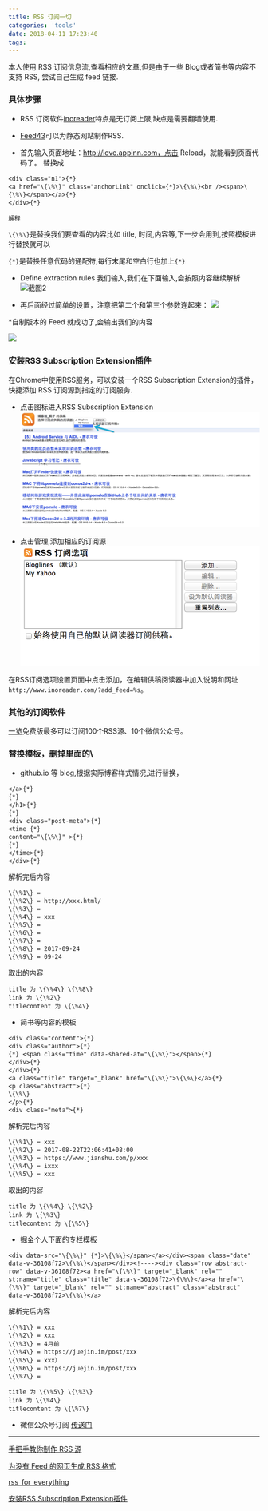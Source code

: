 ```yaml
---
title: RSS 订阅一切
categories: 'tools'
date: 2018-04-11 17:23:40
tags:
---
```


本人使用 RSS 订阅信息流,查看相应的文章,但是由于一些 Blog或者简书等内容不支持 RSS, 尝试自己生成 feed 链接.

### 具体步骤
* RSS 订阅软件[inoreader](https://www.inoreader.com)特点是无订阅上限,缺点是需要翻墙使用.

* [Feed43](http://feed43.com/feed.html?name=2441323566728440)可以为静态网站制作RSS.

* 首先输入页面地址：http://love.appinn.com，点击 Reload，就能看到页面代码了。
替换成

```
<div class="n1">{*}
<a href="\{\%\}" class="anchorLink" onclick={*}>\{\%\}<br /><span>\{\%\}</span></a>{*}
</div>{*}
```

`解释`

`\{\%\}`是替换我们要查看的内容比如 title, 时间,内容等,下一步会用到,按照模板进行替换就可以

`{*}`是替换任意代码的通配符,每行末尾和空白行也加上`{*}`

* Define extraction rules 我们输入,我们在下面输入,会按照内容继续解析
![截图2](https://img3.appinn.net/images/201305/2013-05-315-56-31.png/o)

* 再后面经过简单的设置，注意把第二个和第三个参数连起来：
![](https://img3.appinn.net/images/201305/2013-05-31-6-07.png/o)

*自制版本的 Feed 就成功了,会输出我们的内容

![](https://img3.appinn.net/images/201305/2013-05-31-6-09-10.png/o)

### 安装RSS Subscription Extension插件
在Chrome中使用RSS服务，可以安装一个RSS Subscription Extension的插件，快捷添加 RSS 订阅源到指定的订阅服务.

* 点击图标进入RSS Subscription Extension
![](https://raw.githubusercontent.com/tiomke/TempPics/master/RSS%E8%AE%A2%E9%98%85%E6%9C%8D%E5%8A%A1%E7%9A%84%E4%BD%BF%E7%94%A8/%E8%AE%A2%E9%98%85%E6%9C%8D%E5%8A%A1.png)

* 点击管理,添加相应的订阅源
![](https://raw.githubusercontent.com/tiomke/TempPics/master/RSS%E8%AE%A2%E9%98%85%E6%9C%8D%E5%8A%A1%E7%9A%84%E4%BD%BF%E7%94%A8/%E9%80%89%E9%A1%B9%E8%AE%BE%E7%BD%AE.png)

在RSS订阅选项设置页面中点击添加，在编辑供稿阅读器中加入说明和网址`http://www.inoreader.com/?add_feed=%s`。

<!-- more -->
### 其他的订阅软件

[一览](http://www.yilan.io/home/)免费版最多可以订阅100个RSS源、10个微信公众号。

### 替换模板，删掉里面的\
* github.io 等 blog,根据实际博客样式情况,进行替换，

```
</a>{*}
{*}
</h1>{*}
{*}
<div class="post-meta">{*}
<time {*}
content="\{\%\}" >{*}
{*}
</time>{*}
</div>{*}
```
解析完后内容

```
\{\%1\} = 
\{\%2\} = http://xxx.html/
\{\%3\} = 
\{\%4\} = xxx
\{\%5\} = 
\{\%6\} = 
\{\%7\} = 
\{\%8\} = 2017-09-24
\{\%9\} = 09-24
```

取出的内容

```
title 为 \{\%4\} \{\%8\}
link 为 \{\%2\}
titlecontent 为 \{\%4\}
```

* 简书等内容的模板

```
<div class="content">{*}
<div class="author">{*}
{*} <span class="time" data-shared-at="\{\%\}"></span>{*}
</div>{*}
</div>{*}
<a class="title" target="_blank" href="\{\%\}">\{\%\}</a>{*}
<p class="abstract">{*}
\{\%\}
</p>{*}
<div class="meta">{*}
```
解析完后内容

```
\{\%1\} = xxx
\{\%2\} = 2017-08-22T22:06:41+08:00
\{\%3\} = https://www.jianshu.com/p/xxx
\{\%4\} = ixxx
\{\%5\} = xxx

```
取出的内容

```
title 为 \{\%4\} \{\%2\}
link 为 \{\%3\}
titlecontent 为 \{\%5\}
```
* 掘金个人下面的专栏模板

```
<div data-src="\{\%\}" {*}>\{\%\}</span></a></div><span class="date" data-v-36108f72>\{\%\}</span></div><!----><div class="row abstract-row" data-v-36108f72><a href="\{\%\}" target="_blank" rel="" st:name="title" class="title" data-v-36108f72>\{\%\}</a><a href="\{\%\}" target="_blank" rel="" st:name="abstract" class="abstract" data-v-36108f72>\{\%\}</a>
```
解析完后内容

```
\{\%1\} = xxx
\{\%2\} = xxx
\{\%3\} = 4月前
\{\%4\} = https://juejin.im/post/xxx
\{\%5\} = xxx）
\{\%6\} = https://juejin.im/post/xxx
\{\%7\} = 
```

```
title 为 \{\%5\} \{\%3\}
link 为 \{\%4\}
titlecontent 为 \{\%7\}
```

* 微信公众号订阅
[传送门](http://chuansong.me/)


---------
[手把手教你制作 RSS 源](https://sspai.com/post/34320)

[为没有 Feed 的网页生成 RSS 格式](https://www.appinn.com/feed43/)

[rss_for_everything](https://github.com/xzonepiece/rss_for_everything)

[安装RSS Subscription Extension插件](https://www.jianshu.com/p/a589bce7d7cf)

